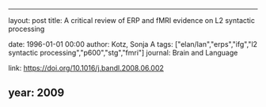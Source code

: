 ---
layout: post
title: A critical review of ERP and fMRI evidence on L2 syntactic processing

date: 1996-01-01 00:00
author: Kotz, Sonja A
tags: ["elan/lan","erps","ifg","l2 syntactic processing","p600","stg","fmri"]
journal: Brain and Language

link: https://doi.org/10.1016/j.bandl.2008.06.002

year: 2009
----